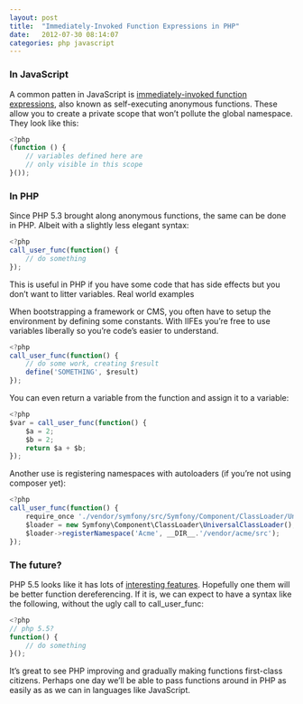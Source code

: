 ```yaml
---
layout: post
title:  "Immediately-Invoked Function Expressions in PHP"
date:   2012-07-30 08:14:07
categories: php javascript
---
```



### In JavaScript

A common patten in JavaScript is [immediately-invoked function expressions](http://benalman.com/news/2010/11/immediately-invoked-function-expression/), also known as self-executing anonymous functions. These allow you to create a private scope that won’t pollute the global namespace. They look like this:

```javascript
<?php
(function () {
    // variables defined here are 
    // only visible in this scope
}());
```


### In PHP

Since PHP 5.3 brought along anonymous functions, the same can be done in PHP. Albeit with a slightly less elegant syntax:

```javascript
<?php
call_user_func(function() {
    // do something
});
```



This is useful in PHP if you have some code that has side effects but you don’t want to litter variables.
Real world examples

When bootstrapping a framework or CMS, you often have to setup the environment by defining some constants. With IIFEs you’re free to use variables liberally so you’re code’s easier to understand.

```javascript
<?php
call_user_func(function() {
    // do some work, creating $result
    define('SOMETHING', $result)
});
```


You can even return a variable from the function and assign it to a variable:

```javascript
<?php
$var = call_user_func(function() {
	$a = 2;
	$b = 2;
	return $a + $b;
});
```


Another use is registering namespaces with autoloaders (if you’re not using composer yet):

```javascript
<?php
call_user_func(function() {
    require_once './vendor/symfony/src/Symfony/Component/ClassLoader/UniversalClassLoader.php';
    $loader = new Symfony\Component\ClassLoader\UniversalClassLoader();
    $loader->registerNamespace('Acme', __DIR__.'/vendor/acme/src');
});
```


### The future?

PHP 5.5 looks like it has lots of [interesting features](http://nikic.github.com/2012/07/10/What-PHP-5-5-might-look-like.html). Hopefully one them will be better function dereferencing. If it is, we can expect to have a syntax like the following, without the ugly call to call_user_func:

```javascript
<?php
// php 5.5?
function() {
    // do something
}();
```


It’s great to see PHP improving and gradually making functions first-class citizens. Perhaps one day we’ll be able to pass functions around in PHP as easily as as we can in languages like JavaScript.
